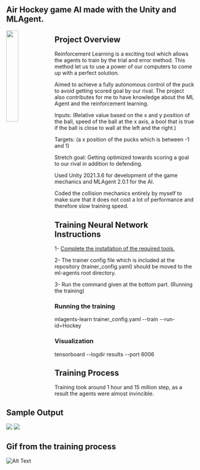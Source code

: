 

## Air Hockey game AI made with the Unity and MLAgent.

<img align="left" src="https://github.com/MaverickTC/HockeyGameAI/blob/main/GitHubResources/Images/Image1.png" width=25% height=25%>

## Project Overview
Reinforcement Learning is a exciting tool which allows the agents to train by the trial and error method. This method let us to use a power of our computers to come up with a perfect solution.

Aimed to achieve a fully autonomous control of the puck to avoid getting scored goal by our rival. The project also contributes for me to have knowledge about the ML Agent and the reinforcement learning.

Inputs: (Relative value based on the x and y position of the ball, speed of the ball at the x axis, a bool that is true if the ball is close to wall at the left and the right.)

Targets: (a x position of the pucks which is between -1 and 1)

Stretch goal: Getting optimized towards scoring a goal to our rival in addition to defending. 


Used Unity 2021.3.6 for development of the game mechanics and MLAgent 2.0.1 for the AI.

Coded the collision mechanics entirely by myself to make sure that it does not cost a lot of performance and therefore slow training speed.
&nbsp;
## Training Neural Network Instructions
1- [Complete the installation of the required tools.](https://github.com/Unity-Technologies/ml-agents/blob/main/docs/Installation.md/) 

2- The trainer config file which is included at the repository (trainer_config.yaml) should be moved to the ml-agents root directory.

3- Run the command given at the bottom part. (Running the training)

### Running the training
mlagents-learn trainer_config.yaml --train --run-id=Hockey

### Visualization
tensorboard --logdir results --port 6006

## Training Process
Training took around 1 hour and 15 million step, as a result the agents were almost invincible.

## Sample Output
<img src="https://github.com/MaverickTC/HockeyGameAI/blob/main/GitHubResources/Images/Graph1.png">
<img src="https://github.com/MaverickTC/HockeyGameAI/blob/main/GitHubResources/Images/Graph2.png">



## Gif from the training process
![Alt Text](https://github.com/MaverickTC/HockeyGameAI/blob/a805bf3994ba20c2bfbf7e7b52c0939d64d3fe8f/Resources/Videos/ezgif-4-9b2d8be1c2.gif)
